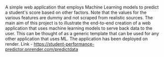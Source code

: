 A simple web application that employs Machine Learning models to predict a student's score based on other factors. Note that the values for the various features are dummy and not scraped from realistic sources. The main aim of this project is to illustrate the end-to-end creation of a web application that uses machine learning models to serve back data to the user. This can be thought of as a generic template that can be used for any other application that uses ML. The application has been deployed on render.
Link - https://student-performance-predictor.onrender.com/predictdata
